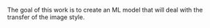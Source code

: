 The goal of this work is to create an ML model that will deal with the transfer of the image style.
